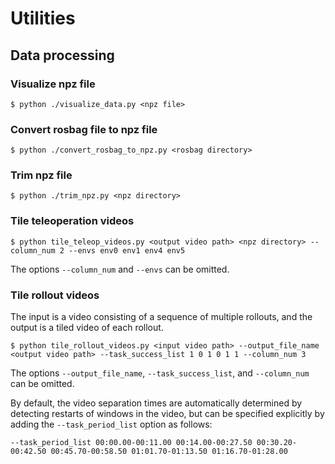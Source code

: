 # Utilities

## Data processing
### Visualize npz file
```console
$ python ./visualize_data.py <npz file>
```

### Convert rosbag file to npz file
```console
$ python ./convert_rosbag_to_npz.py <rosbag directory>
```

### Trim npz file
```console
$ python ./trim_npz.py <npz directory>
```

### Tile teleoperation videos
```console
$ python tile_teleop_videos.py <output video path> <npz directory> --column_num 2 --envs env0 env1 env4 env5
```
The options `--column_num` and `--envs` can be omitted.

### Tile rollout videos
The input is a video consisting of a sequence of multiple rollouts, and the output is a tiled video of each rollout.
```console
$ python tile_rollout_videos.py <input video path> --output_file_name <output video path> --task_success_list 1 0 1 0 1 1 --column_num 3
```
The options `--output_file_name`, `--task_success_list`, and `--column_num` can be omitted.

By default, the video separation times are automatically determined by detecting restarts of windows in the video, but can be specified explicitly by adding the `--task_period_list` option as follows:
```console
--task_period_list 00:00.00-00:11.00 00:14.00-00:27.50 00:30.20-00:42.50 00:45.70-00:58.50 01:01.70-01:13.50 01:16.70-01:28.00
```
